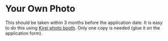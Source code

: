 # Your Own Photo
This should be taken within 3 months before the application date. It is easy to do this using [Kirei photo booth](https://www.dnpphoto.jp/products/kirei/). Only one copy is needed (glue it on the application form).